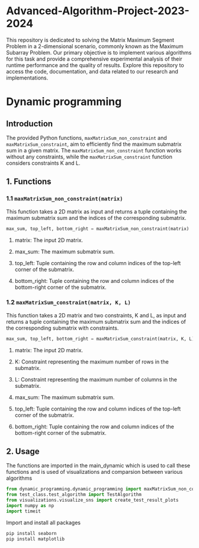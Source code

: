 # Advanced-Algorithm-Project-2023-2024
This repository is dedicated to solving the Matrix Maximum Segment Problem in a 2-dimensional scenario, commonly known as the Maximum Subarray Problem. Our primary objective is to implement various algorithms for this task and provide a comprehensive experimental analysis of their runtime performance and the quality of results. Explore this repository to access the code, documentation, and data related to our research and implementations.

# Dynamic programming 

## Introduction

The provided Python functions, `maxMatrixSum_non_constraint` and `maxMatrixSum_constraint`, aim to efficiently find the maximum submatrix sum in a given matrix. The `maxMatrixSum_non_constraint` function works without any constraints, while the `maxMatrixSum_constraint` function considers constraints K and L.

## 1. Functions

### 1.1  `maxMatrixSum_non_constraint(matrix)`

This function takes a 2D matrix as input and returns a tuple containing the maximum submatrix sum and the indices of the corresponding submatrix.

```python
max_sum, top_left, bottom_right = maxMatrixSum_non_constraint(matrix)
```

1. matrix: The input 2D matrix.

2. max_sum: The maximum submatrix sum.

3. top_left: Tuple containing the row and column indices of the top-left corner of the submatrix.

4. bottom_right: Tuple containing the row and column indices of the bottom-right corner of the submatrix.

### 1.2 `maxMatrixSum_constraint(matrix, K, L)`
This function takes a 2D matrix and two constraints, K and L, as input and returns a tuple containing the maximum submatrix sum and the indices of the corresponding submatrix with constraints.

```python
max_sum, top_left, bottom_right = maxMatrixSum_constraint(matrix, K, L)
```

1. matrix: The input 2D matrix.

2. K: Constraint representing the maximum number of rows in the submatrix.

3. L: Constraint representing the maximum number of columns in the submatrix.

4. max_sum: The maximum submatrix sum.

5. top_left: Tuple containing the row and column indices of the top-left corner of the submatrix.

6. bottom_right: Tuple containing the row and column indices of the bottom-right corner of the submatrix.

## 2. Usage 

The functions are imported in the main_dynamic which is used to call these functions and is used of visualizations and comparsion between various algorithms
```python
from dynamic_programming.dynamic_programming import maxMatrixSum_non_constraint,maxMatrixSum_constraint
from test_class.test_algorithm import TestAlgorithm
from visualizations.visualize_sns import create_test_result_plots
import numpy as np
import timeit
```
 
 Import and install all packages

```python
pip install seaborn
pip install matplotlib
```

